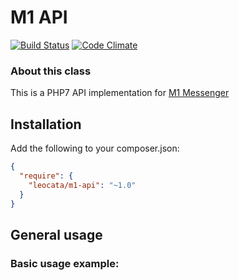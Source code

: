 # M1 API
[![Build Status](https://travis-ci.org/RushCode/m1-api.svg?branch=master)](https://travis-ci.org/RushCode/m1-api) [![Code Climate](https://codeclimate.com/github/RushCode/m1-api/badges/gpa.svg)](https://codeclimate.com/github/RushCode/m1-api)

### About this class

This is a PHP7 API implementation for [M1 Messenger](https://play.google.com/store/apps/details?id=smile.m1project)

## Installation

Add the following to your composer.json:

```json
{
  "require": {
    "leocata/m1-api": "~1.0"
  }
}
```

## General usage
### Basic usage example:

```php

```